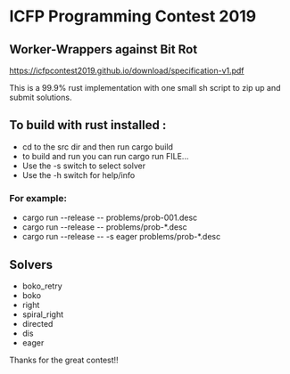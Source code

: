 # ICFP Programming Contest 2019
## Worker-Wrappers against Bit Rot

https://icfpcontest2019.github.io/download/specification-v1.pdf

This is a 99.9% rust implementation with one small sh script to zip up and submit solutions.

## To build with rust installed :
* cd to the src dir and then run cargo build
* to build and run you can run cargo run FILE...
* Use the -s switch to select solver
* Use the -h switch for help/info

### For example:
* cargo run --release -- problems/prob-001.desc
* cargo run --release -- problems/prob-*.desc
* cargo run --release -- -s eager problems/prob-*.desc

## Solvers
* boko_retry
* boko
* right
* spiral_right
* directed
* dis
* eager

Thanks for the great contest!!
